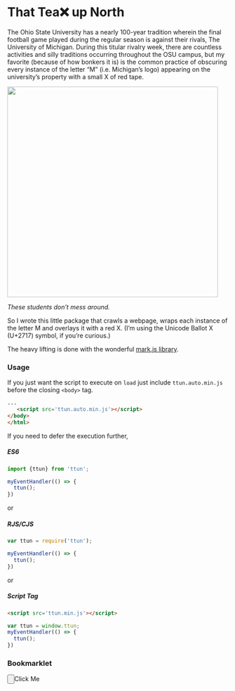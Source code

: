 # That Tea❌ up North

The Ohio State University has a nearly 100-year tradition wherein the final football game played during the regular season is against their rivals, The University of Michigan. During this titular rivalry week, there are countless activities and silly traditions occurring throughout the OSU campus, but my favorite (because of how bonkers it is) is the common practice of obscuring every instance of the letter “M” (i.e. Michigan’s logo) appearing on the university’s property with a small X of red tape.

<img src="https://instagram.fcmh1-1.fna.fbcdn.net/t51.2885-15/e35/23823869_340173953113339_5821539444846493696_n.jpg" width="480px" height="auto"/>  

*These students don’t mess around.*


So I wrote this little package that crawls a webpage, wraps each instance of the letter M and overlays it with a red X. (I’m using the Unicode Ballot X (U+2717) symbol, if you’re curious.)

The heavy lifting is done with the wonderful [mark.js library](https://github.com/julmot/mark.js).

### Usage
If you just want the script to execute on `load` just include `ttun.auto.min.js` before the closing `<body>` tag.
```html
...
   <script src='ttun.auto.min.js'></script>
</body>
</html>
```

If you need to defer the execution further,  

##### ES6
```javascript
import {ttun} from 'ttun';

myEventHandler(() => {
  ttun();
})
```

or

##### RJS/CJS
```javascript
var ttun = require('ttun');

myEventHandler(() => {
  ttun();
})
```
 
or

##### Script Tag
```html
<script src='ttun.min.js'></script>
```
```javascript
var ttun = window.ttun;
myEventHandler(() => {
  ttun();
})
```


### Bookmarklet
<input type="button" onclick="javascript:(function()%7Bfunction%20callback()%7Bwindow.ttun()%7Dvar%20s%3Ddocument.createElement(%22script%22)%3Bs.src%3D%22https%3A%2F%2Funpkg.com%2Fttun%2Fdist%2Fttun.auto.min.js%22%3Bif(s.addEventListener)%7Bs.addEventListener(%22load%22%2Ccallback%2Cfalse)%7Delse%20if(s.readyState)%7Bs.onreadystatechange%3Dcallback%7Ddocument.body.appendChild(s)%3B%7D)()">Click Me</button>
